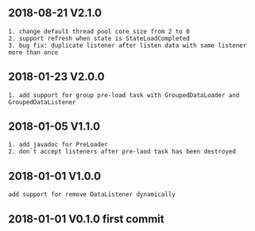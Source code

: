 
## 2018-08-21 V2.1.0

    1. change default thread pool core size from 2 to 0
    2. support refresh when state is StateLoadCompleted
    3. bug fix: duplicate listener after listen data with same listener more than once

## 2018-01-23 V2.0.0
    
    1. add support for group pre-load task with GroupedDataLoader and GroupedDataListener

## 2018-01-05 V1.1.0 

    1. add javadoc for PreLoader 
    2. don`t accept listeners after pre-laod task has been destroyed

## 2018-01-01 V1.0.0 


    add support for remove DataListener dynamically

## 2018-01-01 V0.1.0 first commit